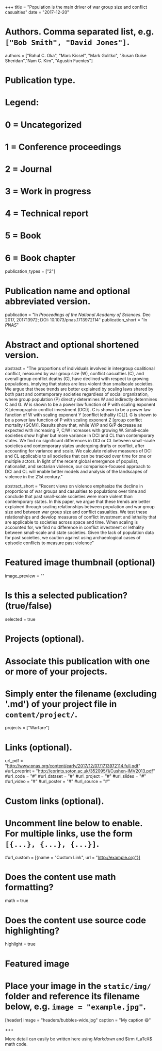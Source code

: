 +++
title = "Population is the main driver of war group size and conflict casualties"
date = "2017-12-20"

# Authors. Comma separated list, e.g. `["Bob Smith", "David Jones"]`.
authors = ["Rahul C. Oka", "Marc Kissel", "Mark Golitko", "Susan Guise Sheridan","Nam C. Kim", "Agustín Fuentes"]
# Publication type.
# Legend:
# 0 = Uncategorized
# 1 = Conference proceedings
# 2 = Journal
# 3 = Work in progress
# 4 = Technical report
# 5 = Book
# 6 = Book chapter
publication_types = ["2"]

# Publication name and optional abbreviated version.
publication = "In *Proceedings of the National Academy of Sciences*. Dec 2017, 201713972; DOI: 10.1073/pnas.1713972114"
publication_short = "In *PNAS*"

# Abstract and optional shortened version.
abstract = "The proportions of individuals involved in intergroup coalitional conflict, measured by war group size (W), conflict casualties (C), and overall group conflict deaths (G), have declined with respect to growing populations, implying that states are less violent than smallscale societies. We argue that these trends are better explained by scaling laws shared by both past and contemporary societies regardless of social organization, where group population (P) directly determines W and indirectly determines C and G. W is shown to be a power law function of P with scaling exponent X [demographic conflict investment (DCI)]. C is shown to be a power law function of W with scaling exponent Y [conflict lethality (CL)]. G is shown to be a power law function of P with scaling exponent Z [group conflict mortality (GCM)]. Results show that, while W/P and G/P decrease as expected with increasing P, C/W increases with growing W. Small-scale societies show higher but more variance in DCI and CL than contemporary states. We find no significant differences in DCI or CL between small-scale societies and contemporary states undergoing drafts or conflict, after accounting for variance and scale. We calculate relative measures of DCI and CL applicable to all societies that can be tracked over time for one or multiple actors. In light of the recent global emergence of populist, nationalist, and sectarian violence, our comparison-focused approach to DCI and CL will enable better models and analysis of the landscapes of violence in the 21st century."

abstract_short = "Recent views on violence emphasize the decline in proportions of war groups and casualties to populations over time and conclude that past small-scale societies were more violent than contemporary states. In this paper, we argue that these trends are better explained through scaling relationships between population and war group size and between war group size and conflict casualties. We test these relationships and develop measures of conflict investment and lethality that are applicable to societies across space and time. When scaling is accounted for, we find no difference in conflict investment or lethality between small-scale and state societies. Given the lack of population data for past societies, we caution against using archaeological cases of episodic conflicts to measure past violence"
# Featured image thumbnail (optional)
image_preview = ""

# Is this a selected publication? (true/false)
selected = true

# Projects (optional).
#   Associate this publication with one or more of your projects.
#   Simply enter the filename (excluding '.md') of your project file in `content/project/`.
projects = ["Warfare"]

# Links (optional).
url_pdf = "http://www.pnas.org/content/early/2017/12/07/1713972114.full.pdf"
#url_preprint = "http://eprints.soton.ac.uk/352095/1/Cushen-IMV2013.pdf"
#url_code = "#"
#url_dataset = "#"
#url_project = "#"
#url_slides = "#"
#url_video = "#"
#url_poster = "#"
#url_source = "#"

# Custom links (optional).
#   Uncomment line below to enable. For multiple links, use the form `[{...}, {...}, {...}]`.
#url_custom = [{name = "Custom Link", url = "http://example.org"}]

# Does the content use math formatting?
math = true

# Does the content use source code highlighting?
highlight = true

# Featured image
# Place your image in the `static/img/` folder and reference its filename below, e.g. `image = "example.jpg"`.
[header]
image = "headers/bubbles-wide.jpg"
caption = "My caption :smile:"

+++

More detail can easily be written here using *Markdown* and $\rm \LaTeX$ math code.
